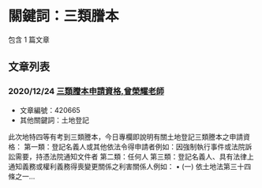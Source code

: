 # 關鍵詞：三類謄本

包含 1 篇文章

## 文章列表

### 2020/12/24 [三類謄本申請資格,曾榮耀老師](../../articles/420665_%E4%B8%89%E9%A1%9E%E8%AC%84%E6%9C%AC%E7%94%B3%E8%AB%8B%E8%B3%87%E6%A0%BC%2C%E6%9B%BE%E6%A6%AE%E8%80%80%E8%80%81%E5%B8%AB.md)
- 文章編號：420665
- 其他關鍵詞：土地登記

此次地特四等有考到三類謄本，今日專欄即說明有關土地登記三類謄本之申請資格： 第一類：登記名義人或其他依法令得申請者例如：因強制執行事件或法院訴訟需要，持憑法院通知文件者 第二類：任何人 第三類：登記名義人、具有法律上通知義務或權利義務得喪變更關係之利害關係人例如： • (一) 依土地法第三十四條之一...
